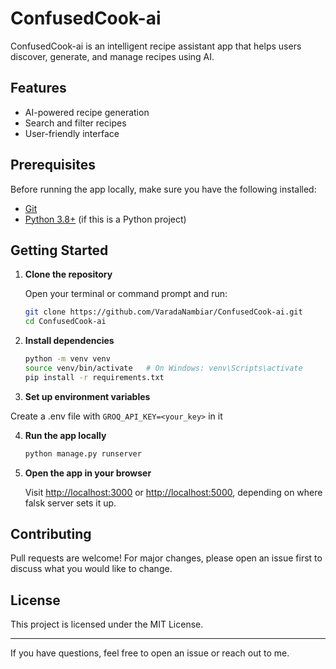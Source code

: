 # ConfusedCook-ai

ConfusedCook-ai is an intelligent recipe assistant app that helps users discover, generate, and manage recipes using AI.

## Features

- AI-powered recipe generation
- Search and filter recipes
- User-friendly interface

## Prerequisites

Before running the app locally, make sure you have the following installed:

- [Git](https://git-scm.com/downloads)
- [Python 3.8+](https://www.python.org/downloads/) (if this is a Python project)

## Getting Started

1. **Clone the repository**

   Open your terminal or command prompt and run:
   ```bash
   git clone https://github.com/VaradaNambiar/ConfusedCook-ai.git
   cd ConfusedCook-ai
   ```

2. **Install dependencies**

   ```bash
   python -m venv venv
   source venv/bin/activate   # On Windows: venv\Scripts\activate
   pip install -r requirements.txt
   ```

3. **Set up environment variables**

  Create a .env file with ```GROQ_API_KEY=<your_key>``` in it

4. **Run the app locally**
   ```bash
   python manage.py runserver
   ```

5. **Open the app in your browser**

   Visit [http://localhost:3000](http://localhost:3000) or [http://localhost:5000](http://localhost:5000), depending on where falsk server sets it up. 


## Contributing

Pull requests are welcome! For major changes, please open an issue first to discuss what you would like to change.

## License

This project is licensed under the MIT License.

---

If you have questions, feel free to open an issue or reach out to me.

